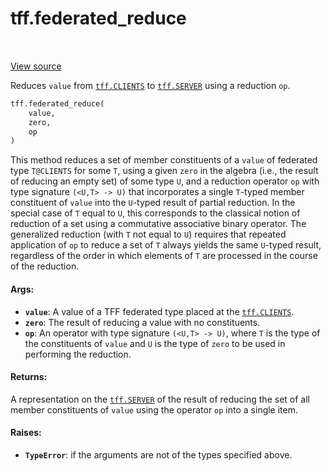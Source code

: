 <div itemscope itemtype="http://developers.google.com/ReferenceObject">
<meta itemprop="name" content="tff.federated_reduce" />
<meta itemprop="path" content="Stable" />
</div>

# tff.federated_reduce

<table class="tfo-notebook-buttons tfo-api" align="left">
</table>

<a target="_blank" href="http://github.com/tensorflow/federated/tree/master/tensorflow_federated/python/core/api/intrinsics.py">View
source</a>

Reduces `value` from <a href="../tff.md#CLIENTS"><code>tff.CLIENTS</code></a> to
<a href="../tff.md#SERVER"><code>tff.SERVER</code></a> using a reduction `op`.

```python
tff.federated_reduce(
    value,
    zero,
    op
)
```

<!-- Placeholder for "Used in" -->

This method reduces a set of member constituents of a `value` of federated type
`T@CLIENTS` for some `T`, using a given `zero` in the algebra (i.e., the result
of reducing an empty set) of some type `U`, and a reduction operator `op` with
type signature `(<U,T> -> U)` that incorporates a single `T`-typed member
constituent of `value` into the `U`-typed result of partial reduction. In the
special case of `T` equal to `U`, this corresponds to the classical notion of
reduction of a set using a commutative associative binary operator. The
generalized reduction (with `T` not equal to `U`) requires that repeated
application of `op` to reduce a set of `T` always yields the same `U`-typed
result, regardless of the order in which elements of `T` are processed in the
course of the reduction.

#### Args:

*   <b>`value`</b>: A value of a TFF federated type placed at the
    <a href="../tff.md#CLIENTS"><code>tff.CLIENTS</code></a>.
*   <b>`zero`</b>: The result of reducing a value with no constituents.
*   <b>`op`</b>: An operator with type signature `(<U,T> -> U)`, where `T` is
    the type of the constituents of `value` and `U` is the type of `zero` to be
    used in performing the reduction.

#### Returns:

A representation on the <a href="../tff.md#SERVER"><code>tff.SERVER</code></a>
of the result of reducing the set of all member constituents of `value` using
the operator `op` into a single item.

#### Raises:

*   <b>`TypeError`</b>: if the arguments are not of the types specified above.
